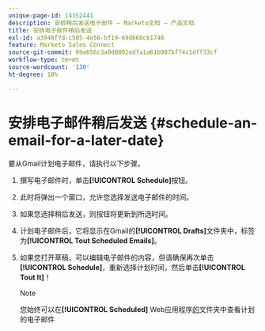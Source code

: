 ```yaml
---
unique-page-id: 14352441
description: 安排稍后发送电子邮件 — Marketo文档 — 产品文档
title: 安排电子邮件稍后发送
exl-id: a3948f7d-c505-4e56-bf19-69d660c61740
feature: Marketo Sales Connect
source-git-commit: 09a656c3a0d0002edfa1a61b987bff4c1dff33cf
workflow-type: tm+mt
source-wordcount: '130'
ht-degree: 10%

---
```


# 安排电子邮件稍后发送 {#schedule-an-email-for-a-later-date}

要从Gmail计划电子邮件，请执行以下步骤。

1. 撰写电子邮件时，单击&#x200B;**[!UICONTROL Schedule]**&#x200B;按钮。

1. 此时将弹出一个窗口，允许您选择发送电子邮件的时间。

1. 如果您选择稍后发送，则按钮将更新到所选时间。

1. 计划电子邮件后，它将显示在Gmail的&#x200B;**[!UICONTROL Drafts]**&#x200B;文件夹中，标签为&#x200B;**[!UICONTROL Tout Scheduled Emails]**。

1. 如果您打开草稿，可以编辑电子邮件的内容，但请确保再次单击&#x200B;**[!UICONTROL Schedule]**，重新选择计划时间，然后单击&#x200B;**[!UICONTROL Tout It]**！

   >[!NOTE]
   >
   >您始终可以在&#x200B;**[!UICONTROL Scheduled]** Web应用程序[的](https://toutapp.com/login)文件夹中查看计划的电子邮件
